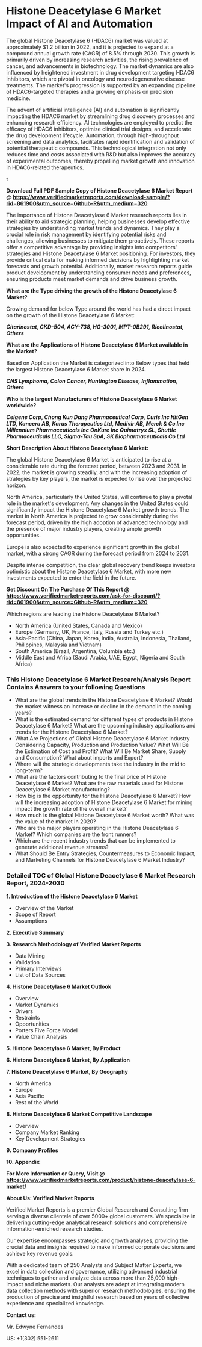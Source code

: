 <meta name="title" content="Global Histone Deacetylase 6 Market Impact of AI and Automation"><meta name="description" content="The global Histone Deacetylase 6 (HDAC6) market was valued at approximately $1.2 billion in 2022, and it is projected to expand at a compound annual growth rate (CAGR)"><meta name="title" content="Histone Deacetylase 6 Market Size, Share, Scope, Trends, Growth, Opportunities, Analysis, Forecast"><h1>Histone Deacetylase 6 Market Impact of AI and Automation</h1><p>The global Histone Deacetylase 6 (HDAC6) market was valued at approximately $1.2 billion in 2022, and it is projected to expand at a compound annual growth rate (CAGR) of 8.5% through 2030. This growth is primarily driven by increasing research activities, the rising prevalence of cancer, and advancements in biotechnology. The market dynamics are also influenced by heightened investment in drug development targeting HDAC6 inhibitors, which are pivotal in oncology and neurodegenerative disease treatments. The market's progression is supported by an expanding pipeline of HDAC6-targeted therapies and a growing emphasis on precision medicine.</p><p>The advent of artificial intelligence (AI) and automation is significantly impacting the HDAC6 market by streamlining drug discovery processes and enhancing research efficiency. AI technologies are employed to predict the efficacy of HDAC6 inhibitors, optimize clinical trial designs, and accelerate the drug development lifecycle. Automation, through high-throughput screening and data analytics, facilitates rapid identification and validation of potential therapeutic compounds. This technological integration not only reduces time and costs associated with R&D but also improves the accuracy of experimental outcomes, thereby propelling market growth and innovation in HDAC6-related therapeutics.</p>t</p><p id="" class=""><strong>Download Full PDF Sample Copy of Histone Deacetylase 6 Market Report @ <a href="https://www.verifiedmarketreports.com/download-sample/?rid=861900&utm_source=Github-R&utm_medium=320" target="_blank">https://www.verifiedmarketreports.com/download-sample/?rid=861900&utm_source=Github-R&utm_medium=320</a></strong></p><p>The importance of&nbsp;Histone Deacetylase 6 Market research reports lies in their ability to aid strategic planning, helping businesses develop effective strategies by understanding market trends and dynamics. They play a crucial role in risk management by identifying potential risks and challenges, allowing businesses to mitigate them proactively. These reports offer a competitive advantage by providing insights into competitors' strategies and Histone Deacetylase 6 Market positioning. For investors, they provide critical data for making informed decisions by highlighting market forecasts and growth potential. Additionally, market research reports guide product development by understanding consumer needs and preferences, ensuring products meet market demands and drive business growth.</p><p><strong>What are the&nbsp;Type driving the growth of the Histone Deacetylase 6 Market?</strong></p><p id="" class="">Growing demand for below Type around the world has had a direct impact on the growth of the Histone Deacetylase 6 Market:</p><em><strong>Citarinostat, CKD-504, ACY-738, HG-3001, MPT-0B291, Ricolinostat, Others</strong></em></p><strong>What are the&nbsp;Applications&nbsp;of Histone Deacetylase 6 Market available in the Market?</strong></p><p id="" class="">Based on Application the Market is categorized into Below types that held the largest Histone Deacetylase 6 Market share In 2024.</p><em><strong>CNS Lymphoma, Colon Cancer, Huntington Disease, Inflammation, Others</strong></em></p><strong>Who is the largest Manufacturers of Histone Deacetylase 6 Market worldwide?</strong></p><p><em><strong>Celgene Corp, Chong Kun Dang Pharmaceutical Corp, Curis Inc HitGen LTD, Kancera AB, Karus Therapeutics Ltd, Medivir AB, Merck & Co Inc Millennium Pharmaceuticals Inc OnKure Inc Quimatryx SL, Shuttle Pharmaceuticals LLC, Sigma-Tau SpA, SK Biopharmaceuticals Co Ltd</strong></em></p><p id="" class=""><strong>Short Description About Histone Deacetylase 6 Market:</strong></p><p>The global Histone Deacetylase 6 Market is anticipated to rise at a considerable rate during the forecast period, between 2023 and 2031. In 2022, the market is growing steadily, and with the increasing adoption of strategies by key players, the market is expected to rise over the projected horizon.</p><p>North America, particularly the United States, will continue to play a pivotal role in the market's development. Any changes in the United States could significantly impact the Histone Deacetylase 6 Market growth trends. The market in North America is projected to grow considerably during the forecast period, driven by the high adoption of advanced technology and the presence of major industry players, creating ample growth opportunities.</p><p>Europe is also expected to experience significant growth in the global market, with a strong CAGR during the forecast period from 2024 to 2031.</p><p>Despite intense competition, the clear global recovery trend keeps investors optimistic about the Histone Deacetylase 6 Market, with more new investments expected to enter the field in the future.</p><p id="" class=""><strong>Get Discount On The Purchase Of This Report @ <a href="https://www.verifiedmarketreports.com/ask-for-discount/?rid=861900&utm_source=Github-R&utm_medium=320" target="_blank">https://www.verifiedmarketreports.com/ask-for-discount/?rid=861900&utm_source=Github-R&utm_medium=320</a></strong></p>Which regions are leading the Histone Deacetylase 6 Market?</p><ul><li>North America (United States, Canada and Mexico)</li><li>Europe (Germany, UK, France, Italy, Russia and Turkey etc.)</li><li>Asia-Pacific (China, Japan, Korea, India, Australia, Indonesia, Thailand, Philippines, Malaysia and Vietnam)</li><li>South America (Brazil, Argentina, Columbia etc.)</li><li>Middle East and Africa (Saudi Arabia, UAE, Egypt, Nigeria and South Africa)</li></ul><h3 id="" class="">This Histone Deacetylase 6 Market Research/Analysis Report Contains Answers to your following Questions</h3><ul><li>What are the global trends in the Histone Deacetylase 6 Market? Would the market witness an increase or decline in the demand in the coming years?</li><li>What is the estimated demand for different types of products in Histone Deacetylase 6 Market? What are the upcoming industry applications and trends for the Histone Deacetylase 6 Market?</li><li>What Are Projections of Global Histone Deacetylase 6 Market Industry Considering Capacity, Production and Production Value? What Will Be the Estimation of Cost and Profit? What Will Be Market Share, Supply and Consumption? What about imports and Export?</li><li>Where will the strategic developments take the industry in the mid to long-term?</li><li>What are the factors contributing to the final price of Histone Deacetylase 6 Market? What are the raw materials used for Histone Deacetylase 6 Market manufacturing?</li><li>How big is the opportunity for the Histone Deacetylase 6 Market? How will the increasing adoption of Histone Deacetylase 6 Market for mining impact the growth rate of the overall market?</li><li>How much is the global Histone Deacetylase 6 Market worth? What was the value of the market In 2020?</li><li>Who are the major players operating in the Histone Deacetylase 6 Market? Which companies are the front runners?</li><li>Which are the recent industry trends that can be implemented to generate additional revenue streams?</li><li>What Should Be Entry Strategies, Countermeasures to Economic Impact, and Marketing Channels for Histone Deacetylase 6 Market Industry?</li></ul><h3 id="" class="">Detailed TOC of Global Histone Deacetylase 6 Market Research Report, 2024-2030</h3><p id="" class=""><strong>1. Introduction of the Histone Deacetylase 6 Market</strong></p><ul><li>Overview of the Market</li><li>Scope of Report</li><li>Assumptions</li></ul><p id="" class=""><strong>2. Executive Summary</strong></p><p id="" class=""><strong>3. Research Methodology of Verified Market Reports</strong></p><ul><li>Data Mining</li><li>Validation</li><li>Primary Interviews</li><li>List of Data Sources</li></ul><p id="" class=""><strong>4. Histone Deacetylase 6 Market Outlook</strong></p><ul><li>Overview</li><li>Market Dynamics</li><li>Drivers</li><li>Restraints</li><li>Opportunities</li><li>Porters Five Force Model</li><li>Value Chain Analysis</li></ul><p id="" class=""><strong>5. Histone Deacetylase 6 Market, By Product</strong></p><p id="" class=""><strong>6. Histone Deacetylase 6 Market, By Application</strong></p><p id="" class=""><strong>7. Histone Deacetylase 6 Market, By Geography</strong></p><ul><li>North America</li><li>Europe</li><li>Asia Pacific</li><li>Rest of the World</li></ul><p id="" class=""><strong>8. Histone Deacetylase 6 Market Competitive Landscape</strong></p><ul><li>Overview</li><li>Company Market Ranking</li><li>Key Development Strategies</li></ul><p id="" class=""><strong>9. Company Profiles</strong></p><p id="" class=""><strong>10. Appendix</strong></p><p id="" class=""><strong>For More Information or Query, Visit @ <a href="https://www.verifiedmarketreports.com/product/histone-deacetylase-6-market/" target="_blank">https://www.verifiedmarketreports.com/product/histone-deacetylase-6-market/</a></strong></p><p id="" class=""><strong>About Us: Verified Market Reports</strong></p><p id="" class="">Verified Market Reports is a premier Global Research and Consulting firm serving a diverse clientele of over 5000+ global customers. We specialize in delivering cutting-edge analytical research solutions and comprehensive information-enriched research studies.</p><p id="" class="">Our expertise encompasses strategic and growth analyses, providing the crucial data and insights required to make informed corporate decisions and achieve key revenue goals.</p><p id="" class="">With a dedicated team of 250 Analysts and Subject Matter Experts, we excel in data collection and governance, utilizing advanced industrial techniques to gather and analyze data across more than 25,000 high-impact and niche markets. Our analysts are adept at integrating modern data collection methods with superior research methodologies, ensuring the production of precise and insightful research based on years of collective experience and specialized knowledge.</p><p id="" class=""><strong>Contact us:</strong></p><p id="" class="">Mr. Edwyne Fernandes</p><p id="" class="">US: +1(302) 551-2611</p>